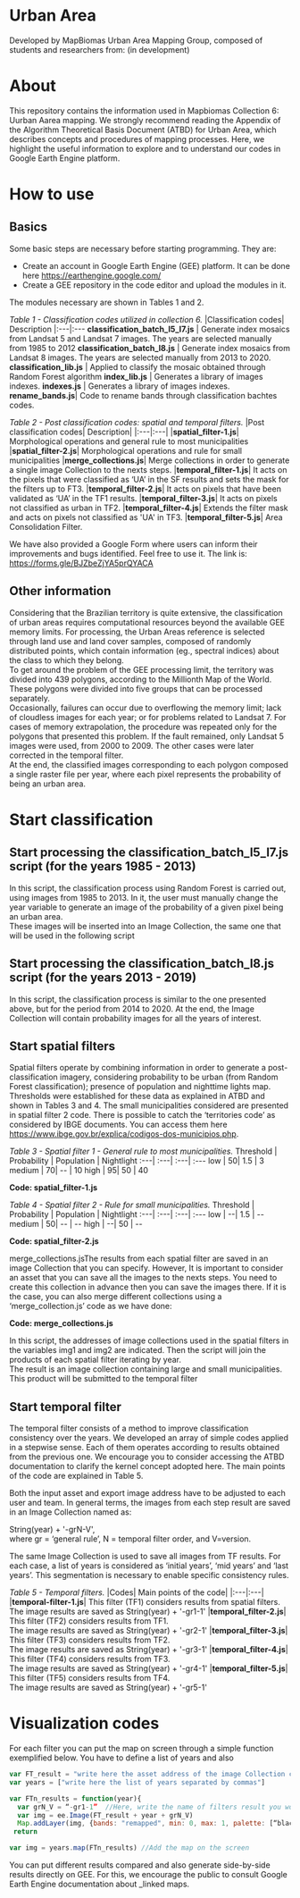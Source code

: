 <div class="fluid-row" id="header">
    <div id="column">
        <div class = "blocks">
            <img src='' height='auto' width='auto' align='right'>
        </div>
    </div>
    <h1 class="title toc-ignore">Urban Area</h1>
</div>

Developed by MapBiomas Urban Area Mapping Group, composed of students and researchers from:
(in development)

# About
This repository contains the information used in Mapbiomas Collection 6: Uurban Aarea mapping. We strongly recommend reading the Appendix of the Algorithm Theoretical Basis Document (ATBD) for Urban Area, which describes concepts and procedures of  mapping processes. Here, we highlight the useful information to explore and to understand our  codes in Google Earth Engine platform.

# How to use
## Basics
Some basic steps are necessary before starting programming. They are:<br/> 
- Create an account in Google Earth Engine (GEE) platform. It can be done here https://earthengine.google.com/<br/>
- Create a GEE repository in the code editor and upload the modules in it. <br/>

The modules necessary are shown in Tables 1 and 2.<br/>

_Table 1 - Classification codes utilized in collection 6._
|Classification codes| Description
|:---|:---
**classification_batch_l5_l7.js** | Generate index mosaics from Landsat 5 and Landsat 7 images. The years are selected manually from 1985 to 2012
**classification_batch_l8.js** | Generate index mosaics from Landsat 8 images. The years are selected manually from 2013 to 2020.
**classification_lib.js** | Applied to classify the mosaic obtained through Random Forest algorithm 
**index_lib.js** | Generates a library of images indexes.
**indexes.js** | Generates a library of images indexes.
**rename_bands.js**| Code to rename bands through classification bachtes codes.

_Table 2 - Post classification codes: spatial and temporal filters._
|Post classification codes| Description|
|:---|:---|
|**spatial_filter-1.js**| Morphological operations and general rule to most municipalities
|**spatial_filter-2.js**| Morphological operations and rule for small municipalities
|**merge_collections.js**| Merge collections in order to generate a single image Collection to the nexts steps.
|**temporal_filter-1.js**| It acts on the pixels that were classified as ‘UA’ in the SF results and sets the mask for the filters up to FT3.
|**temporal_filter-2.js**| It acts on pixels that have been validated as ‘UA’ in the TF1 results.
|**temporal_filter-3.js**| It acts on pixels not classified as urban in TF2.
|**temporal_filter-4.js**| Extends the filter mask and acts on pixels not classified as 'UA' in TF3.
|**temporal_filter-5.js**| Area Consolidation Filter.

We have also provided a Google Form where users can inform their improvements and bugs identified. Feel free to use it. The link is: https://forms.gle/BJZbeZjYA5prQYACA 

## Other information
Considering that the Brazilian territory is quite extensive, the classification of urban areas requires computational resources beyond the available GEE memory limits. For processing, the Urban Areas reference is selected through land use and land cover samples, composed of randomly distributed points, which contain information (eg., spectral indices) about the class to which they belong. <br/>
To get around the problem of the GEE processing limit, the territory was divided into 439 polygons, according to the Millionth Map of the World. These polygons were divided into five groups that can be processed separately. <br/>
Occasionally, failures can occur due to overflowing the memory limit; lack of cloudless images for each year; or for problems related to Landsat 7. For cases of memory extrapolation, the procedure was repeated only for the polygons that presented this problem. If the fault remained, only Landsat 5 images were used, from 2000 to 2009. The other cases were later corrected in the temporal filter. <br/>
At the end, the classified images corresponding to each polygon composed a single raster file per year, where each pixel represents the probability of being an urban area.

# Start classification
## Start processing the classification_batch_l5_l7.js script (for the years 1985 - 2013)
In this script, the classification process using Random Forest is carried out, using images from 1985 to 2013. In it, the user must manually change the year variable to generate an image of the probability of a given pixel being an urban area. <br/>
These images will be inserted into an Image Collection, the same one that will be used in the following script

## Start processing the classification_batch_l8.js script (for the years 2013 - 2019)
In this script, the classification process is similar to the one presented above, but for the period from 2014 to 2020. At the end, the Image Collection will contain probability images for all the years of interest.

## Start spatial filters
Spatial filters operate by combining information in order to generate a post-classification imagery, considering probability to be urban (from Random Forest classification); presence of population and nighttime lights map. Thresholds were established for these data as explained in ATBD and shown in Tables 3 and 4. 
The small municipalities considered are presented in spatial filter 2 code. There is possible to catch the ‘territories code’ as considered by IBGE documents. You can access them here https://www.ibge.gov.br/explica/codigos-dos-municipios.php.

_Table 3 - Spatial filter 1 - General rule to most municipalities._
Threshold | Probability | Population | Nightlight
:---| :---| :---| :---
low | 50| 1.5 | 3 
medium | 70| -- | 10 
high | 95| 50 | 40 

**Code: spatial_filter-1.js**

_Table 4 - Spatial filter 2 - Rule for small municipalities._
Threshold | Probability | Population | Nightlight
:---| :---| :---| :---
low | --| 1.5 | -- 
medium | 50| -- | -- 
high | --| 50 | --

**Code: spatial_filter-2.js** 

merge_collections.jsThe results from each spatial filter are saved in an image Collection that you can specify. However, It is important to consider an asset that you can save all the images to the nexts steps. You need to create this collection in advance then you can save the images there. If it is the case, you can also merge different collections using a ‘merge_collection.js’ code as we have done:    

**Code: merge_collections.js**

In this script, the addresses of image collections used in the spatial filters in the variables img1 and img2 are indicated. Then the script will join the products of each spatial filter iterating by year. <br/>
The result is an image collection containing large and small municipalities. This product will be submitted to the temporal filter

## Start temporal filter
The temporal filter consists of a method to improve classification consistency over the years. We developed an array of simple codes applied in a stepwise sense. Each of them operates according to results obtained from the previous one. We encourage you to consider accessing the ATBD documentation to clarify the kernel concept adopted here. The main points of the code are explained in Table 5. <br/>

Both the input asset and export image address have to be adjusted to each user and team. In general terms, the images from each step result are saved in an Image Collection named as:

String(year) + '-grN-V',  <br/>
where gr = ‘general rule’, N = temporal filter order, and V=version.

The same Image Collection is used to save all images from TF results. For each case, a list of years is considered as ‘initial years’, ‘mid years’ and ‘last years’. This segmentation is necessary to enable specific consistency rules.

_Table 5 - Temporal filters._ 
|Codes| Main points of the code|
|:---|:---|
|**temporal-filter-1.js**| This filter (TF1) considers results from spatial filters. <br/> The image results are saved as String(year) + '-gr1-1'
|**temporal_filter-2.js**| This filter (TF2) considers results from TF1. <br/> The image results are  saved as String(year) + '-gr2-1'
|**temporal_filter-3.js**| This filter (TF3) considers results from TF2. <br/> The image results are saved as String(year) + '-gr3-1'
|**temporal_filter-4.js**| This filter (TF4) considers results from TF3. <br/> The image results are saved as String(year) + '-gr4-1'
|**temporal_filter-5.js**| This filter (TF5) considers results from TF4. <br/> The image results are saved as String(year) + '-gr5-1'

# Visualization codes
For each filter you can put the map on screen through a simple function exemplified below. You have to define a list of years and also 

```javascript
var FT_result = "write here the asset address of the image Collection considered"
var years = ["write here the list of years separated by commas"]

var FTn_results = function(year){
  var grN_V = “-gr1-1” 	//Here, write the name of filters result you would like to put in GEE screen
  var img = ee.Image(FT_result + year + grN_V)
  Map.addLayer(img, {bands: "remapped", min: 0, max: 1, palette: [“black”, “red”], opacity: 0.40}, grN-V + “-” +year) //Here you can specify visualizations parameters.
 return

var img = years.map(FTn_results) //Add the map on the screen
```
You can put different results compared and also generate side-by-side results directly on GEE. For this, we encourage the public to consult Google Earth Engine documentation about _linked maps.

